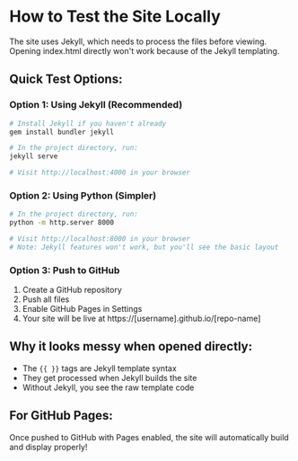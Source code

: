# How to Test the Site Locally

The site uses Jekyll, which needs to process the files before viewing. Opening index.html directly won't work because of the Jekyll templating.

## Quick Test Options:

### Option 1: Using Jekyll (Recommended)
```bash
# Install Jekyll if you haven't already
gem install bundler jekyll

# In the project directory, run:
jekyll serve

# Visit http://localhost:4000 in your browser
```

### Option 2: Using Python (Simpler)
```bash
# In the project directory, run:
python -m http.server 8000

# Visit http://localhost:8000 in your browser
# Note: Jekyll features won't work, but you'll see the basic layout
```

### Option 3: Push to GitHub
1. Create a GitHub repository
2. Push all files
3. Enable GitHub Pages in Settings
4. Your site will be live at https://[username].github.io/[repo-name]

## Why it looks messy when opened directly:
- The `{{ }}` tags are Jekyll template syntax
- They get processed when Jekyll builds the site
- Without Jekyll, you see the raw template code

## For GitHub Pages:
Once pushed to GitHub with Pages enabled, the site will automatically build and display properly!
